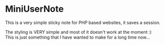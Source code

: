 MiniUserNote
============

This is  a very simple sticky note for PHP based websites, it saves a session.

The styling is VERY simple and most of it doesn't work at the moment :)
This is just something that I have wanted to make for a long time now...
